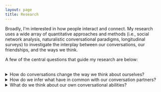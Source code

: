 ```yaml
---
layout: page
title: Research
---
```

Broadly, I'm interested in how people interact and connect. My research uses a wide array of quantitative approaches and methods (i.e., social network analysis, naturalistic conversational paradigms, longitudinal surveys) to investigate the interplay between our conversations, our friendships, and the ways we think. 

A few of the central questions that guide my research are below:
<br>
<br>
<details>
  <summary>How do conversations change the way we think about ourselves?</summary>
  
  <div>
  The way we think about ourselves changes with time and experience, but do the people we interact with also shape our self-views? We had participants talk to each other while measuing how they thought about themselves both before and after their conversations. We found that participants tended to think about themselves more similarly after their conversations as compared to before. We call this phenomenon "inter-self alignment." Inter-self alignment was especially strong in enjoyable conversations. 
  <br>
  <br>
  In addition to aligning conversation partners to each other, inter-self alignment helps bring people closer to their community's typical self-view. Perhaps conversation is one of our oldest and most effective tools for keeping ourselves tuned to each other and thus in sync with the social networks that surround us.
  <br>
   <a href="https://www.pnas.org/doi/10.1073/pnas.2321652121" class="button">Paper</a>
  </div>
</details>

<details>
  <summary>How do we infer what have in common with our conversation partners?</summary>
  
  <div>
  When we talk with someone, we're offered a brief glimpe into how they process the world. How do we build a full impression of that person, and what we might have in common with them, from such a thin slice of expereince? To address this question, we had participants fill out a survey assessing their opinions about a variety of topics (e.g., politics, religion, cultural preferences, etc.) and then matched them via an online chat platform to talk with a stranger about a topic on which they shared the same opinion, a topic on which they had opposing opinions, or a random topic. After their conversation, we had participants tell us which opinions they thought they had in common with their conversation partner. 
  <br>
  <br>
  We found that people who talked about a shared opinion generally felt a greater sense of shared reality, or commonality with their partner. However, even when discussing an opposing opinion, the extent to which they thought they shared other opinions with their partner positively predicted their sense of shared reality. These findings suggest that during conversation, we use inductive reasoning to figure out what else we might share with our conversation partner. 

  <a href="https://escholarship.org/content/qt6t6195s5/qt6t6195s5_noSplash_1435956cea1a66396035d3cb234b917a.pdf" class="button">Paper</a>
  </div>
</details>

<details>
  <summary>What do we think about our own conversational abilities?</summary>
  
  <div>
  A large, and growing, body of researh suggests that social connection supports a healthy lifestyle. But conversation, the fundamental way in which we connect with others, can often seem taxing and even intimidating. We dug into these perceptions by investigating how people think about their own conversational skills, as well as their performance in real-life conversations. Overwhelmingly, we find that people are relatively pessimistic about their conversational skills as compared to their other common skills. In addition, people tend to blame themselves for awkward moments in recalled and real-life conversations. These findings shed light on why people are underconfident when approaching informal conversations.
  <br>
  <a href="https://onlinelibrary.wiley.com/share/author/JGN5CQYHE5RKHWVTRKFQ?target=10.1111/jasp.12957" class="button">Paper</a>
  </div>
</details>